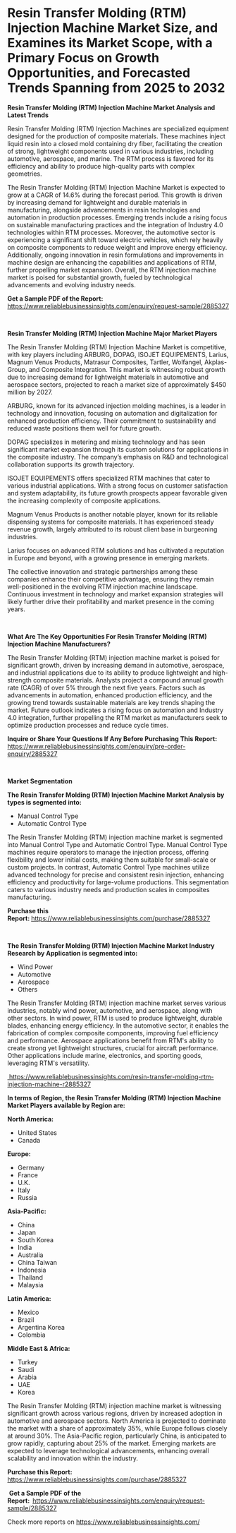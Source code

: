 <p><h1>Resin Transfer Molding (RTM) Injection Machine Market Size, and Examines its Market Scope, with a Primary Focus on Growth Opportunities, and Forecasted Trends Spanning from 2025 to 2032</h1></p><p><strong>Resin Transfer Molding (RTM) Injection Machine Market Analysis and Latest Trends</strong></p>
<p><p>Resin Transfer Molding (RTM) Injection Machines are specialized equipment designed for the production of composite materials. These machines inject liquid resin into a closed mold containing dry fiber, facilitating the creation of strong, lightweight components used in various industries, including automotive, aerospace, and marine. The RTM process is favored for its efficiency and ability to produce high-quality parts with complex geometries.</p><p>The Resin Transfer Molding (RTM) Injection Machine Market is expected to grow at a CAGR of 14.6% during the forecast period. This growth is driven by increasing demand for lightweight and durable materials in manufacturing, alongside advancements in resin technologies and automation in production processes. Emerging trends include a rising focus on sustainable manufacturing practices and the integration of Industry 4.0 technologies within RTM processes. Moreover, the automotive sector is experiencing a significant shift toward electric vehicles, which rely heavily on composite components to reduce weight and improve energy efficiency. Additionally, ongoing innovation in resin formulations and improvements in machine design are enhancing the capabilities and applications of RTM, further propelling market expansion. Overall, the RTM injection machine market is poised for substantial growth, fueled by technological advancements and evolving industry needs.</p></p>
<p><strong>Get a Sample PDF of the Report:&nbsp;</strong> <a href="https://www.reliablebusinessinsights.com/enquiry/request-sample/2885327?utm_campaign=2774&utm_medium=2&utm_source=Github&utm_content=ia&utm_term=13032025&utm_id=resin-transfer-molding-rtm-injection-machine">https://www.reliablebusinessinsights.com/enquiry/request-sample/2885327</a></p>
<p>&nbsp;</p>
<p><strong>Resin Transfer Molding (RTM) Injection Machine Major Market Players</strong></p>
<p><p>The Resin Transfer Molding (RTM) Injection Machine Market is competitive, with key players including ARBURG, DOPAG, ISOJET EQUIPEMENTS, Larius, Magnum Venus Products, Matrasur Composites, Tartler, Wolfangel, Akplas-Group, and Composite Integration. This market is witnessing robust growth due to increasing demand for lightweight materials in automotive and aerospace sectors, projected to reach a market size of approximately $450 million by 2027.</p><p>ARBURG, known for its advanced injection molding machines, is a leader in technology and innovation, focusing on automation and digitalization for enhanced production efficiency. Their commitment to sustainability and reduced waste positions them well for future growth.</p><p>DOPAG specializes in metering and mixing technology and has seen significant market expansion through its custom solutions for applications in the composite industry. The company’s emphasis on R&D and technological collaboration supports its growth trajectory.</p><p>ISOJET EQUIPEMENTS offers specialized RTM machines that cater to various industrial applications. With a strong focus on customer satisfaction and system adaptability, its future growth prospects appear favorable given the increasing complexity of composite applications.</p><p>Magnum Venus Products is another notable player, known for its reliable dispensing systems for composite materials. It has experienced steady revenue growth, largely attributed to its robust client base in burgeoning industries. </p><p>Larius focuses on advanced RTM solutions and has cultivated a reputation in Europe and beyond, with a growing presence in emerging markets.</p><p>The collective innovation and strategic partnerships among these companies enhance their competitive advantage, ensuring they remain well-positioned in the evolving RTM injection machine landscape. Continuous investment in technology and market expansion strategies will likely further drive their profitability and market presence in the coming years.</p></p>
<p>&nbsp;</p>
<p><strong>What Are The Key Opportunities For Resin Transfer Molding (RTM) Injection Machine Manufacturers?</strong></p>
<p><p>The Resin Transfer Molding (RTM) injection machine market is poised for significant growth, driven by increasing demand in automotive, aerospace, and industrial applications due to its ability to produce lightweight and high-strength composite materials. Analysts project a compound annual growth rate (CAGR) of over 5% through the next five years. Factors such as advancements in automation, enhanced production efficiency, and the growing trend towards sustainable materials are key trends shaping the market. Future outlook indicates a rising focus on automation and Industry 4.0 integration, further propelling the RTM market as manufacturers seek to optimize production processes and reduce cycle times.</p></p>
<p><strong>Inquire or Share Your Questions If Any Before Purchasing This Report:</strong> <a href="https://www.reliablebusinessinsights.com/enquiry/pre-order-enquiry/2885327?utm_campaign=2774&utm_medium=2&utm_source=Github&utm_content=ia&utm_term=13032025&utm_id=resin-transfer-molding-rtm-injection-machine">https://www.reliablebusinessinsights.com/enquiry/pre-order-enquiry/2885327</a></p>
<p>&nbsp;</p>
<p><strong>Market Segmentation</strong></p>
<p><strong>The Resin Transfer Molding (RTM) Injection Machine Market Analysis by types is segmented into:</strong></p>
<p><ul><li>Manual Control Type</li><li>Automatic Control Type</li></ul></p>
<p><p>The Resin Transfer Molding (RTM) injection machine market is segmented into Manual Control Type and Automatic Control Type. Manual Control Type machines require operators to manage the injection process, offering flexibility and lower initial costs, making them suitable for small-scale or custom projects. In contrast, Automatic Control Type machines utilize advanced technology for precise and consistent resin injection, enhancing efficiency and productivity for large-volume productions. This segmentation caters to various industry needs and production scales in composites manufacturing.</p></p>
<p><strong>Purchase this Report:&nbsp;</strong><a href="https://www.reliablebusinessinsights.com/purchase/2885327?utm_campaign=2774&utm_medium=2&utm_source=Github&utm_content=ia&utm_term=13032025&utm_id=resin-transfer-molding-rtm-injection-machine">https://www.reliablebusinessinsights.com/purchase/2885327</a></p>
<p>&nbsp;</p>
<p><strong>The Resin Transfer Molding (RTM) Injection Machine Market Industry Research by Application is segmented into:</strong></p>
<p><ul><li>Wind Power</li><li>Automotive</li><li>Aerospace</li><li>Others</li></ul></p>
<p><p>The Resin Transfer Molding (RTM) injection machine market serves various industries, notably wind power, automotive, and aerospace, along with other sectors. In wind power, RTM is used to produce lightweight, durable blades, enhancing energy efficiency. In the automotive sector, it enables the fabrication of complex composite components, improving fuel efficiency and performance. Aerospace applications benefit from RTM's ability to create strong yet lightweight structures, crucial for aircraft performance. Other applications include marine, electronics, and sporting goods, leveraging RTM's versatility.</p></p>
<p><a href="https://www.reliablebusinessinsights.com/resin-transfer-molding-rtm-injection-machine-r2885327?utm_campaign=2774&utm_medium=2&utm_source=Github&utm_content=ia&utm_term=13032025&utm_id=resin-transfer-molding-rtm-injection-machine">&nbsp;https://www.reliablebusinessinsights.com/resin-transfer-molding-rtm-injection-machine-r2885327</a></p>
<p><strong>In terms of Region, the Resin Transfer Molding (RTM) Injection Machine Market Players available by Region are:</strong></p>
<p>
    <p> <strong> North America: </strong>
        <ul>
            <li>United States</li>
            <li>Canada</li>
        </ul>
        </p> 
    <p> <strong> Europe: </strong>
        <ul>
            <li>Germany</li>
            <li>France</li>
            <li>U.K.</li>
            <li>Italy</li>
            <li>Russia</li>
        </ul>
        </p> 
    <p> <strong> Asia-Pacific: </strong>
        <ul>
            <li>China</li>
            <li>Japan</li>
            <li>South Korea</li>
            <li>India</li>
            <li>Australia</li>
            <li>China Taiwan</li>
            <li>Indonesia</li>
            <li>Thailand</li>
            <li>Malaysia</li>
        </ul>
        </p> 
    <p> <strong> Latin America: </strong>
        <ul>
            <li>Mexico</li>
            <li>Brazil</li>
            <li>Argentina Korea</li>
            <li>Colombia</li>
        </ul>
        </p> 
    <p> <strong> Middle East & Africa: </strong>
        <ul>
            <li>Turkey</li>
            <li>Saudi</li>
            <li>Arabia</li>
            <li>UAE</li>
            <li>Korea</li>
        </ul>
    </p>
    </p>
<p><p>The Resin Transfer Molding (RTM) injection machine market is witnessing significant growth across various regions, driven by increased adoption in automotive and aerospace sectors. North America is projected to dominate the market with a share of approximately 35%, while Europe follows closely at around 30%. The Asia-Pacific region, particularly China, is anticipated to grow rapidly, capturing about 25% of the market. Emerging markets are expected to leverage technological advancements, enhancing overall scalability and innovation within the industry.</p></p>
<p><strong>Purchase this Report: </strong><a href="https://www.reliablebusinessinsights.com/purchase/2885327?utm_campaign=2774&utm_medium=2&utm_source=Github&utm_content=ia&utm_term=13032025&utm_id=resin-transfer-molding-rtm-injection-machine">https://www.reliablebusinessinsights.com/purchase/2885327</a></p>
<p>&nbsp;<strong>Get a Sample PDF of the Report:&nbsp;&nbsp;</strong><a href="https://www.reliablebusinessinsights.com/enquiry/request-sample/2885327?utm_campaign=2774&utm_medium=2&utm_source=Github&utm_content=ia&utm_term=13032025&utm_id=resin-transfer-molding-rtm-injection-machine">https://www.reliablebusinessinsights.com/enquiry/request-sample/2885327</a></p>
<p><strong></strong></p>
<p>Check more reports on <a href="https://www.reliablebusinessinsights.com/?utm_campaign=2774&utm_medium=2&utm_source=Github&utm_content=ia&utm_term=13032025&utm_id=resin-transfer-molding-rtm-injection-machine">https://www.reliablebusinessinsights.com/</a></p>